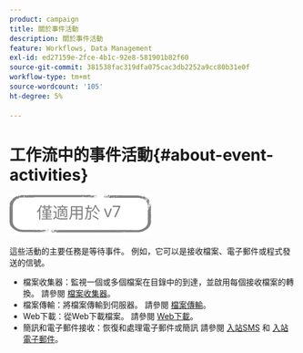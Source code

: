 ```yaml
---
product: campaign
title: 關於事件活動
description: 關於事件活動
feature: Workflows, Data Management
exl-id: ed27159e-2fce-4b1c-92e8-581901b82f60
source-git-commit: 381538fac319dfa075cac3db2252a9cc80b31e0f
workflow-type: tm+mt
source-wordcount: '105'
ht-degree: 5%

---
```


# 工作流中的事件活動{#about-event-activities}

![](../../assets/v7-only.svg)

這些活動的主要任務是等待事件。 例如，它可以是接收檔案、電子郵件或程式發送的信號。

* 檔案收集器：監視一個或多個檔案在目錄中的到達，並啟用每個接收檔案的轉換。 請參閱 [檔案收集器](file-collector.md)。
* 檔案傳輸：將檔案傳輸到伺服器。 請參閱 [檔案傳輸](file-transfer.md)。
* Web下載：從Web下載檔案。 請參閱 [Web下載](web-download.md)。
* 簡訊和電子郵件接收：恢復和處理電子郵件或簡訊 請參閱 [入站SMS](inbound-sms.md) 和 [入站電子郵件](inbound-emails.md)。
